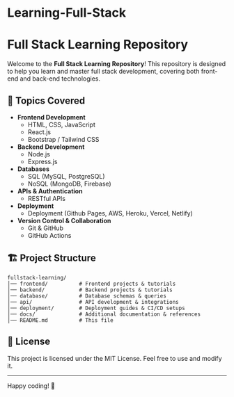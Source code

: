 # Learning-Full-Stack

# Full Stack Learning Repository

Welcome to the **Full Stack Learning Repository**! This repository is designed to help you learn and master full stack development, covering both front-end and back-end technologies.

## 📌 Topics Covered
- **Frontend Development**
  - HTML, CSS, JavaScript
  - React.js 
  - Bootstrap / Tailwind CSS
- **Backend Development**
  - Node.js
  - Express.js
- **Databases**
  - SQL (MySQL, PostgreSQL)
  - NoSQL (MongoDB, Firebase)
- **APIs & Authentication**
  - RESTful APIs
- **Deployment**
  - Deployment (Github Pages, AWS, Heroku, Vercel, Netlify)
- **Version Control & Collaboration**
  - Git & GitHub
  - GitHub Actions

## 🏗️ Project Structure
```plaintext
fullstack-learning/
│── frontend/          # Frontend projects & tutorials
│── backend/           # Backend projects & tutorials
│── database/          # Database schemas & queries
│── api/               # API development & integrations
│── deployment/        # Deployment guides & CI/CD setups
│── docs/              # Additional documentation & references
│── README.md          # This file
```


## 📜 License
This project is licensed under the MIT License. Feel free to use and modify it.

---
Happy coding! 🚀


